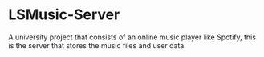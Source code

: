 # LSMusic-Server

A university project that consists of an online music player like Spotify, this is the server that stores the music files and user data
